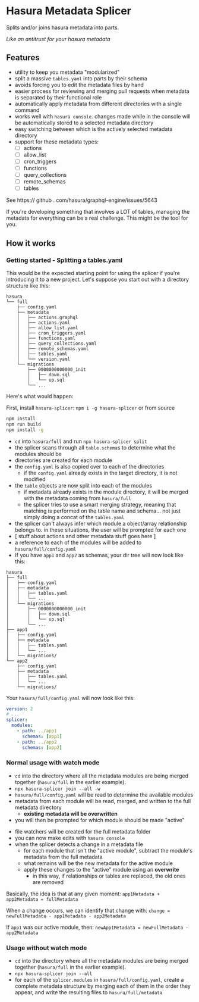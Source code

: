 # Hasura Metadata Splicer

Splits and/or joins hasura metadata into parts.

*Like an antitrust for your hasura metadata*

## Features

- utility to keep you metadata "modularized"
- split a massive `tables.yaml` into parts by their schema
- avoids forcing you to edit the metadata files by hand
- easier process for reviewing and merging pull requests when metadata is separated by their functional role
- automatically apply metadata from different directories with a single command
- works well with `hasura console`. changes made while in the console will be automatically stored to a selected metadata directory
- easy switching between which is the actively selected metadata directory
- support for these metadata types:
    - [ ] actions
    - [ ] allow_list
    - [ ] cron_triggers
    - [ ] functions
    - [ ] query_collections
    - [ ] remote_schemas
    - [ ] tables

See https:// github . com/hasura/graphql-engine/issues/5643

If you're developing something that involves a LOT of tables, managing the metadata for everything can be a real challenge. This might be the tool for you.

## How it works

### Getting started - Splitting a tables.yaml

This would be the expected starting point for using the splicer if you're introducing it to a new project. Let's suppose you start out with a directory structure like this:

```
hasura
└── full
    ├── config.yaml
    ├── metadata
    │   ├── actions.graphql
    │   ├── actions.yaml
    │   ├── allow_list.yaml
    │   ├── cron_triggers.yaml
    │   ├── functions.yaml
    │   ├── query_collections.yaml
    │   ├── remote_schemas.yaml
    │   ├── tables.yaml
    │   └── version.yaml
    └── migrations
        ├── 0000000000000_init
        │   ├── down.sql
        │   └── up.sql
        └── ...
```

Here's what would happen:

First,  install `hasura-splicer`:
`npm i -g hasura-splicer` 
or  from source
```sh 
npm install
npm run build
npm install -g
```

- `cd` into `hasura/full` and run `npx hasura-splicer split`
- the splicer scans through all `table.schema`s to determine what the modules should be
- directories are created for each module
- the `config.yaml` is also copied over to each of the directories
    - if the `config.yaml` already exists in the target directory, it is not modified
- the `table` objects are now split into each of the modules
    - if metadata already exists in the module directory, it will be merged with the metadata coming from `hasura/full`
    - the splicer tries to use a smart merging strategy, meaning that matching is performed on the table name and schema... not just simply doing a concat of the `tables.yaml`
- the splicer can't always infer which module a object/array relationship belongs to. in these situations, the user will be prompted for each one
- [ stuff about actions and other metadata stuff goes here ]
- a reference to each of the modules will be added to `hasura/full/config.yaml`
- If you have `app1` and `app2` as schemas, your dir tree will now look like this:
```
hasura
├── full
│   ├── config.yaml
│   ├── metadata
│   │   ├── tables.yaml
│   │   └── ...
│   └── migrations
│       ├── 0000000000000_init
│       │   ├── down.sql
│       │   └── up.sql
│       └── ...
├── app1
│   ├── config.yaml
│   ├── metadata
│   │   ├── tables.yaml
│   │   └── ...
│   └── migrations/
└── app2
    ├── config.yaml
    ├── metadata
    │   ├── tables.yaml
    │   └── ...
    └── migrations/
```

Your `hasura/full/config.yaml` will now look like this:
```yaml
version: 2
# ...
splicer:
  modules:
    - path: ../app1
      schemas: [app1]
    - path: ../app2
      schemas: [app2]
```

### Normal usage with watch mode

- `cd` into the directory where all the metadata modules are being merged together (`hasura/full` in the earlier example).
- `npx hasura-splicer join --all -w`
- `hasura/full/config.yaml` will be read to determine the available modules
- metadata from each module will be read, merged, and written to the full metadata directory
    - **existing metadata will be overwritten**
- you will then be prompted for which module should be made "active"
<!-- - the newly merged full metadata structure will be read and be made the "current" -->
- file watchers will be created for the full metadata folder
- you can now make edits with `hasura console`
- when the splicer detects a change in a metadata file
    <!-- - take the old "current" full metadata -->
    - for each module that isn't the "active module", subtract the module's metadata from the full metadata
    - what remains will be the new metadata for the active module
    - apply these changes to the "active" module using an **overwrite**
        - in this way, if relationships or tables are replaced, the old ones are removed

Basically, the idea is that at any given moment: `app1Metadata + app2Metadata = fullMetadata`

When a change occurs, we can identify that change with: `change = newFullMetadata - app1Metadata - app2Metadata`

If `app1` was our active module, then: `newApp1Metadata = newFullMetadata - app2Metadata`

### Usage without watch mode

- `cd` into the directory where all the metadata modules are being merged together (`hasura/full` in the earlier example).
- `npx hasura-splicer join --all`
- for each of the `splicer.modules` in `hasura/full/config.yaml`, create a complete metadata structure by merging each of them in the order they appear, and write the resulting files to `hasura/full/metadata`
